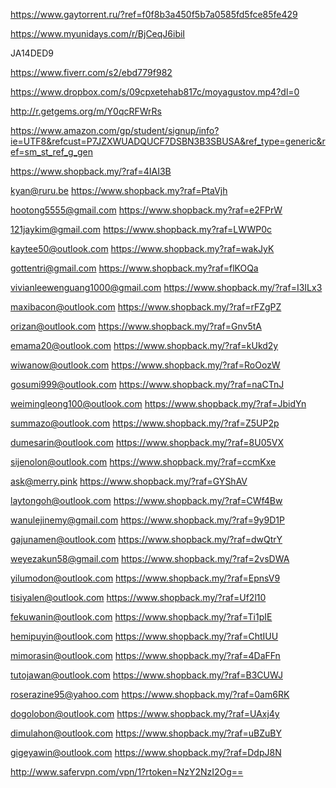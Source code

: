 
https://www.gaytorrent.ru/?ref=f0f8b3a450f5b7a0585fd5fce85fe429

https://www.myunidays.com/r/BjCeqJ6ibiI

JA14DED9

https://www.fiverr.com/s2/ebd779f982

https://www.dropbox.com/s/09cpxetehab817c/moyagustov.mp4?dl=0

http://r.getgems.org/m/Y0qcRFWrRs

https://www.amazon.com/gp/student/signup/info?ie=UTF8&refcust=P7JZXWUADQUCF7DSBN3B3SBUSA&ref_type=generic&ref=sm_st_ref_g_gen

https://www.shopback.my/?raf=4IAI3B

kyan@ruru.be
https://www.shopback.my?raf=PtaVjh

hootong5555@gmail.com
https://www.shopback.my?raf=e2FPrW

121jaykim@gmail.com
https://www.shopback.my?raf=LWWP0c

kaytee50@outlook.com
https://www.shopback.my?raf=wakJyK

gottentri@gmail.com
https://www.shopback.my?raf=flKOQa

vivianleewenguang1000@gmail.com
https://www.shopback.my/?raf=I3ILx3

maxibacon@outlook.com
https://www.shopback.my/?raf=rFZgPZ

orizan@outlook.com
https://www.shopback.my/?raf=Gnv5tA

emama20@outlook.com
https://www.shopback.my/?raf=kUkd2y

wiwanow@outlook.com
https://www.shopback.my/?raf=RoOozW

gosumi999@outlook.com
https://www.shopback.my/?raf=naCTnJ

weimingleong100@outlook.com
https://www.shopback.my/?raf=JbidYn

summazo@outlook.com
https://www.shopback.my/?raf=Z5UP2p

dumesarin@outlook.com
https://www.shopback.my/?raf=8U05VX

sijenolon@outlook.com
https://www.shopback.my/?raf=ccmKxe

ask@merry.pink
https://www.shopback.my/?raf=GYShAV

laytongoh@outlook.com
https://www.shopback.my/?raf=CWf4Bw

wanulejinemy@gmail.com
https://www.shopback.my/?raf=9y9D1P

gajunamen@outlook.com
https://www.shopback.my/?raf=dwQtrY

weyezakun58@gmail.com
https://www.shopback.my/?raf=2vsDWA

yilumodon@outlook.com
https://www.shopback.my/?raf=EpnsV9

tisiyalen@outlook.com
https://www.shopback.my/?raf=Uf2l10

fekuwanin@outlook.com
https://www.shopback.my/?raf=Ti1pIE

hemipuyin@outlook.com
https://www.shopback.my/?raf=ChtIUU

mimorasin@outlook.com
https://www.shopback.my/?raf=4DaFFn

tutojawan@outlook.com
https://www.shopback.my/?raf=B3CUWJ

roserazine95@yahoo.com
https://www.shopback.my/?raf=0am6RK

dogolobon@outlook.com
https://www.shopback.my/?raf=UAxj4y

dimulahon@outlook.com
https://www.shopback.my/?raf=uBZuBY

gigeyawin@outlook.com
https://www.shopback.my/?raf=DdpJ8N

http://www.safervpn.com/vpn/1?rtoken=NzY2NzI2Og==
